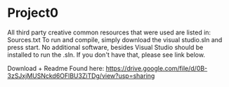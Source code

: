 # Project0
All third party creative common resources that were used are listed in: Sources.txt
To run and compile, simply download the visual studio.sln and press start. No additional software, besides Visual Studio should be installed to run the .sln. If you don't have that, please see link below.

Download + Readme Found here: https://drive.google.com/file/d/0B-3zSJxjMUSNckd6OFlBU3ZiTDg/view?usp=sharing
